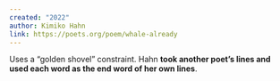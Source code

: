 ```yaml
---
created: "2022"
author: Kimiko Hahn
link: https://poets.org/poem/whale-already
---
```


Uses a “golden shovel” constraint. Hahn **took another poet’s lines and used each word as the end word of her own lines**.
